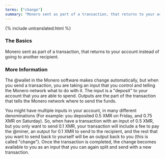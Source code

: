 ```yaml
---
terms: ["change"]
summary: "Monero sent as part of a transaction, that returns to your account instead of going to another recipient"
---
```


{% include untranslated.html %}
### The Basics

Monero sent as part of a transaction, that returns to your account instead of going to another recipient.

### More Information

The @wallet in the Monero software makes change automatically, but when you send a transaction, you are taking an input that you control and telling the Monero network what to do with it. The input is a "deposit" to your account that you are able to spend. Outputs are the part of the transaction that tells the Monero network where to send the funds.

You might have multiple inputs in your account, in many different denominations (For example: you deposited 0.5 XMR on Friday, and 0.75 XMR on Saturday). So, when have a transaction with an input of 0.5 XMR, but you only want to send 0.1 XMR, your transaction will include a fee to pay the @miner, an output for 0.1 XMR to send to the recipient, and the rest that you want to send back to yourself will be an output back to you (this is called "change"). Once the transaction is completed, the change becomes available to you as an input that you can again split and send with a new transaction.
